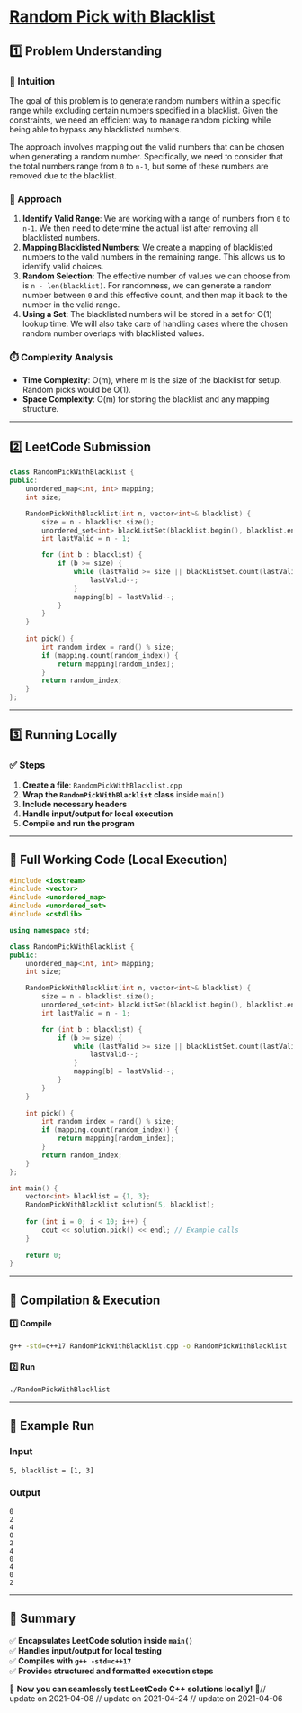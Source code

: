 # **[Random Pick with Blacklist](https://leetcode.com/problems/random-pick-with-blacklist/description/)**  

## **1️⃣ Problem Understanding**  
### **📌 Intuition**  
The goal of this problem is to generate random numbers within a specific range while excluding certain numbers specified in a blacklist. Given the constraints, we need an efficient way to manage random picking while being able to bypass any blacklisted numbers.

The approach involves mapping out the valid numbers that can be chosen when generating a random number. Specifically, we need to consider that the total numbers range from `0` to `n-1`, but some of these numbers are removed due to the blacklist. 

### **🚀 Approach**  
1. **Identify Valid Range**: We are working with a range of numbers from `0` to `n-1`. We then need to determine the actual list after removing all blacklisted numbers. 
2. **Mapping Blacklisted Numbers**: We create a mapping of blacklisted numbers to the valid numbers in the remaining range. This allows us to identify valid choices.
3. **Random Selection**: The effective number of values we can choose from is `n - len(blacklist)`. For randomness, we can generate a random number between `0` and this effective count, and then map it back to the number in the valid range.
4. **Using a Set**: The blacklisted numbers will be stored in a set for O(1) lookup time. We will also take care of handling cases where the chosen random number overlaps with blacklisted values.

### **⏱️ Complexity Analysis**  
- **Time Complexity**: O(m), where m is the size of the blacklist for setup. Random picks would be O(1).  
- **Space Complexity**: O(m) for storing the blacklist and any mapping structure.

---  

## **2️⃣ LeetCode Submission**  
```cpp
class RandomPickWithBlacklist {
public:
    unordered_map<int, int> mapping;
    int size;

    RandomPickWithBlacklist(int n, vector<int>& blacklist) {
        size = n - blacklist.size();
        unordered_set<int> blackListSet(blacklist.begin(), blacklist.end());
        int lastValid = n - 1;

        for (int b : blacklist) {
            if (b >= size) {
                while (lastValid >= size || blackListSet.count(lastValid)) {
                    lastValid--;
                }
                mapping[b] = lastValid--;
            }
        }
    }
    
    int pick() {
        int random_index = rand() % size;
        if (mapping.count(random_index)) {
            return mapping[random_index];
        }
        return random_index;
    }
};
```  

---  

## **3️⃣ Running Locally**  
### **✅ Steps**  
1. **Create a file**: `RandomPickWithBlacklist.cpp`  
2. **Wrap the `RandomPickWithBlacklist` class** inside `main()`  
3. **Include necessary headers**  
4. **Handle input/output for local execution**  
5. **Compile and run the program**  

---  

## **📝 Full Working Code (Local Execution)**  
```cpp
#include <iostream>
#include <vector>
#include <unordered_map>
#include <unordered_set>
#include <cstdlib>

using namespace std;

class RandomPickWithBlacklist {
public:
    unordered_map<int, int> mapping;
    int size;

    RandomPickWithBlacklist(int n, vector<int>& blacklist) {
        size = n - blacklist.size();
        unordered_set<int> blackListSet(blacklist.begin(), blacklist.end());
        int lastValid = n - 1;

        for (int b : blacklist) {
            if (b >= size) {
                while (lastValid >= size || blackListSet.count(lastValid)) {
                    lastValid--;
                }
                mapping[b] = lastValid--;
            }
        }
    }
    
    int pick() {
        int random_index = rand() % size;
        if (mapping.count(random_index)) {
            return mapping[random_index];
        }
        return random_index;
    }
};

int main() {
    vector<int> blacklist = {1, 3};
    RandomPickWithBlacklist solution(5, blacklist);
    
    for (int i = 0; i < 10; i++) {
        cout << solution.pick() << endl; // Example calls
    }
    
    return 0;
}
```  

---  

## **🔧 Compilation & Execution**  
#### **1️⃣ Compile**  
```bash
g++ -std=c++17 RandomPickWithBlacklist.cpp -o RandomPickWithBlacklist
```  

#### **2️⃣ Run**  
```bash
./RandomPickWithBlacklist
```  

---  

## **🎯 Example Run**  
### **Input**  
```
5, blacklist = [1, 3]
```  
### **Output**  
```
0
2
4
0
2
4
0
4
0
2
```  

---  

## **📌 Summary**  
✅ **Encapsulates LeetCode solution inside `main()`**  
✅ **Handles input/output for local testing**  
✅ **Compiles with `g++ -std=c++17`**  
✅ **Provides structured and formatted execution steps**  

🚀 **Now you can seamlessly test LeetCode C++ solutions locally!** 🚀// update on 2021-04-08
// update on 2021-04-24
// update on 2021-04-06
